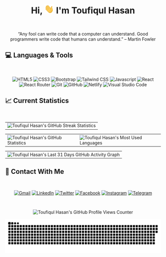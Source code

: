 <h1 align="center">Hi, <img height="30px" src="./assets/hi.gif" alt="Hi"> I'm Toufiqul Hasan</h1>

<br>

<P align="center">“Any fool can write code that a computer can understand. Good programmers write code that humans can understand.” – Martin Fowler</p>

## :computer: Languages & Tools

<br>

<p align="center">
  <img height="25px" src="https://img.shields.io/badge/HTML5-E34F26?style=for-the-badge&logo=html5&logoColor=white" alt="HTML5"> <img height="25px" src="https://img.shields.io/badge/CSS3-1572B6?style=for-the-badge&logo=css3&logoColor=white" alt="CSS3"> <img height="25px" src="https://img.shields.io/badge/Bootstrap-7952B3?style=for-the-badge&logo=bootstrap&logoColor=white" alt="Bootstrap"> <img height="25px" src="https://img.shields.io/badge/Tailwind_CSS-06B6D4?style=for-the-badge&logo=tailwind-css&logoColor=white" alt="Tailwind CSS"> <img height="25px" src="https://img.shields.io/badge/JavaScript-F7DF1E?style=for-the-badge&logo=javascript&logoColor=black" alt="Javascript"> <img height="25px" src="https://img.shields.io/badge/React-61DAFB?style=for-the-badge&logo=react&logoColor=black" alt="React"> <img height="25px" src="https://img.shields.io/badge/React_Router-CA4245?style=for-the-badge&logo=react-router&logoColor=white" alt="React Router"> <img height="25px" src="https://img.shields.io/badge/Git-F05032?style=for-the-badge&logo=git&logoColor=white" alt="Git"> <img height="25px" src="https://img.shields.io/badge/GitHub-181717?style=for-the-badge&logo=github&logoColor=white" alt="GitHub"> <img height="25px" src="https://img.shields.io/badge/Netlify-00C7B7?style=for-the-badge&logo=netlify&logoColor=white" alt="Netlify"> <img height="25px" src="https://img.shields.io/badge/Visual_Studio_Code-007ACC?style=for-the-badge&logo=visual-studio-code&logoColor=white" alt="Visual Studio Code">
</p>

## :chart_with_upwards_trend: Current Statistics

<br>

<table width="100%" align="center">
  <tr>
    <td>
      <img src="https://github-readme-streak-stats.herokuapp.com?user=toufiqul-hasan&hide_border=true&date_format=j%20M%5B%20Y%5D" alt="Toufiqul Hasan's GitHub Streak Statistics">
    </td>
  </tr>
</table>
<table width="100%" align="center">
  <tr>
    <td>
      <img height="200em" src="https://github-readme-stats.vercel.app/api?username=toufiqul-hasan&show_icons=true&hide_border=true&count_private=true&custom_title=Toufiqul%20Hasan's%20GitHub%20Statistics" alt="Toufiqul Hasan's GitHub Statistics">
    </td>
    <td>
      <img height="200em" src="https://github-readme-stats.vercel.app/api/top-langs/?username=toufiqul-hasan&show_icons=true&hide_border=true&layout=compact&langs_count=8&custom_title=Toufiqul%20Hasan's%20Most%20Used%20Languages" alt="Toufiqul Hasan's Most Used Languages">
    </td>
  </tr>
</table>
<table width="100%" align="center">
  <tr>
    <td>
      <img src="https://activity-graph.herokuapp.com/graph?username=toufiqul-hasan&hide_border=true&custom_title=Toufiqul%20Hasan's%20Last%2031%20Days%20GitHub%20Activity%20Graph&theme=github-light" alt="Toufiqul Hasan's Last 31 Days GitHub Activity Graph">
    </td>
  </tr>
<table>

## :iphone: Contact With Me

<br>

<p align="center">
  <a href="mailto: touphiqul@gmail.com"><img height="30px" src="https://img.shields.io/badge/Gmail-EA4335?style=for-the-badge&logo=gmail&logoColor=white" alt="Gmail"></a> <a href="https://www.linkedin.com/in/toufiqul-hasan/"><img height="30px" src="https://img.shields.io/badge/LinkedIn-0A66C2?style=for-the-badge&logo=linkedin&logoColor=white" alt="LinkedIn"></a> <a href="https://twitter.com/toufiqul_hasan/"><img height="30px" src="https://img.shields.io/badge/Twitter-1DA1F2?style=for-the-badge&logo=twitter&logoColor=white" alt="Twitter"></a> <a href="https://www.facebook.com/t.h.shihab/"><img height="30px" src="https://img.shields.io/badge/Facebook-1877F2?style=for-the-badge&logo=facebook&logoColor=white" alt="Facebook"></a> <a href="https://www.instagram.com/_bahihs_/"><img height="30px" src="https://img.shields.io/badge/Instagram-E4405F?style=for-the-badge&logo=instagram&logoColor=white" alt="Instagram"></a> <a href="https://t.me/toufiqul_hasan/"><img height="30px" src="https://img.shields.io/badge/Telegram-26A5E4?style=for-the-badge&logo=telegram&logoColor=white" alt="Telegram"></a>
</p>

<br>

<p align="center">
  <img height="30px" src="https://komarev.com/ghpvc/?username=toufiqul-hasan&style=for-the-badge&color=lightgrey" alt="Toufiqul Hasan's GitHub Profile Views Counter">
</p>

<p align="center">
  <img src="https://github.com/mikyll/mikyll/blob/output/github-contribution-grid-snake.svg" alt="Snake Animation">
</p>